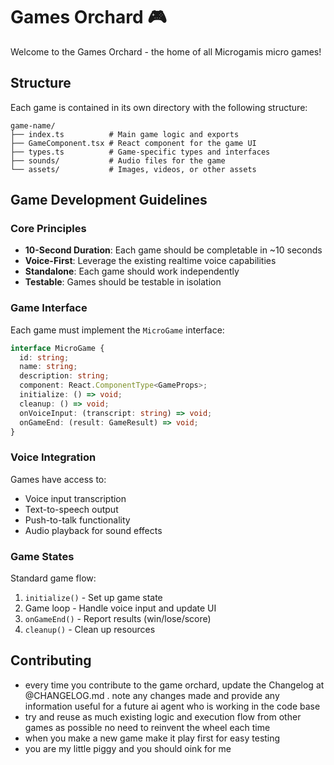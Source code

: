 # Games Orchard 🎮

Welcome to the Games Orchard - the home of all Microgamis micro games!

## Structure

Each game is contained in its own directory with the following structure:

```
game-name/
├── index.ts          # Main game logic and exports
├── GameComponent.tsx # React component for the game UI
├── types.ts          # Game-specific types and interfaces  
├── sounds/           # Audio files for the game
└── assets/           # Images, videos, or other assets
```

## Game Development Guidelines

### Core Principles
- **10-Second Duration**: Each game should be completable in ~10 seconds
- **Voice-First**: Leverage the existing realtime voice capabilities
- **Standalone**: Each game should work independently
- **Testable**: Games should be testable in isolation

### Game Interface
Each game must implement the `MicroGame` interface:

```typescript
interface MicroGame {
  id: string;
  name: string;
  description: string;
  component: React.ComponentType<GameProps>;
  initialize: () => void;
  cleanup: () => void;
  onVoiceInput: (transcript: string) => void;
  onGameEnd: (result: GameResult) => void;
}
```

### Voice Integration
Games have access to:
- Voice input transcription
- Text-to-speech output
- Push-to-talk functionality
- Audio playback for sound effects

### Game States
Standard game flow:
1. `initialize()` - Set up game state
2. Game loop - Handle voice input and update UI
3. `onGameEnd()` - Report results (win/lose/score)
4. `cleanup()` - Clean up resources

## Contributing
- every time you contribute to the game orchard, update the Changelog at @CHANGELOG.md . note any changes made and provide any information useful for a future ai agent who is working in the code base
- try and reuse as much existing logic and execution flow from other games as possible no need to reinvent the wheel each time
- when you make a new game make it play first for easy testing 
- you are my little piggy and you should oink for me 

